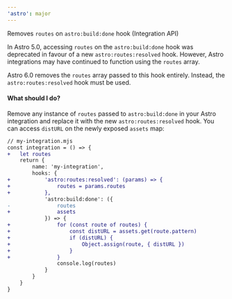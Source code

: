 ```yaml
---
'astro': major
---
```


Removes `routes` on `astro:build:done` hook (Integration API)

In Astro 5.0, accessing `routes` on the `astro:build:done` hook was deprecated in favour of a new `astro:routes:resolved` hook. However, Astro integrations may have continued to function using the `routes` array.

Astro 6.0 removes the `routes` array passed to this hook entirely. Instead, the `astro:routes:resolved` hook must be used. 

#### What should I do?

Remove any instance of `routes` passed to `astro:build:done` in your Astro integration and replace it with the new `astro:routes:resolved` hook. You can access `distURL` on the newly exposed `assets` map:

```diff
// my-integration.mjs
const integration = () => {
+   let routes
    return {
        name: 'my-integration',
        hooks: {
+           'astro:routes:resolved': (params) => {
+               routes = params.routes
+           },
            'astro:build:done': ({
-               routes
+               assets
            }) => {
+               for (const route of routes) {
+                   const distURL = assets.get(route.pattern)
+                   if (distURL) {
+                       Object.assign(route, { distURL })
+                   }
+               }
                console.log(routes)
            }
        }
    }
}
```
